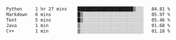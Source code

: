 <!--START_SECTION:waka-->

```txt
Python     1 hr 27 mins    █████████████████████▒░░░   84.81 %
Markdown   6 mins          █▒░░░░░░░░░░░░░░░░░░░░░░░   05.97 %
Text       5 mins          █▒░░░░░░░░░░░░░░░░░░░░░░░   05.46 %
Java       1 min           ▒░░░░░░░░░░░░░░░░░░░░░░░░   01.68 %
C++        1 min           ▒░░░░░░░░░░░░░░░░░░░░░░░░   01.18 %
```

<!--END_SECTION:waka-->
